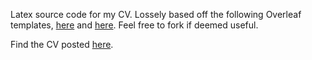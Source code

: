 Latex source code for my CV. Lossely based off the following Overleaf templates, [here](https://www.overleaf.com/latex/templates/swe-resume-template/bznbzdprjfyy) and [here](https://www.overleaf.com/latex/templates/a-customised-curve-cv/mvmbhkwsnmwv). Feel free to fork if deemed useful.

Find the CV posted [here](https://www.dariuspetermann.com/resume).

